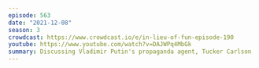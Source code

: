 ```yaml
---
episode: 563
date: "2021-12-08"
season: 3
crowdcast: https://www.crowdcast.io/e/in-lieu-of-fun-episode-190
youtube: https://www.youtube.com/watch?v=DAJWPq4MbGk
summary: Discussing Vladimir Putin's propaganda agent, Tucker Carlson
---
```

